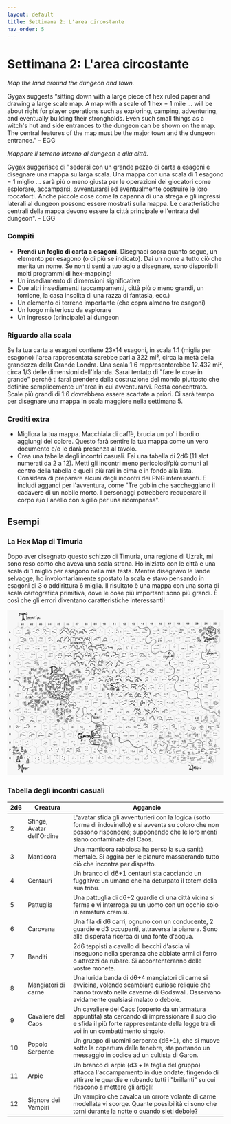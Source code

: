 ```yaml
---
layout: default
title: Settimana 2: L'area circostante
nav_order: 5
---
```


# Settimana 2: L'area circostante

*Map the land around the dungeon and town.*

Gygax suggests “sitting down with a large piece of hex ruled paper and drawing a large scale map. A map with a scale of 1 hex = 1 mile … will be about right for player operations such as exploring, camping, adventuring, and eventually building their strongholds. Even such small things as a witch's hut and side entrances to the dungeon can be shown on the map. The central features of the map must be the major town and the dungeon entrance.” – EGG

*Mappare il terreno intorno al dungeon e alla città.*

Gygax suggerisce di "sedersi con un grande pezzo di carta a esagoni e disegnare una mappa su larga scala. Una mappa con una scala di 1 esagono = 1 miglio ... sarà più o meno giusta per le operazioni dei giocatori come esplorare, accamparsi, avventurarsi ed eventualmente costruire le loro roccaforti. Anche piccole cose come la capanna di una strega e gli ingressi laterali al dungeon possono essere mostrati sulla mappa. Le caratteristiche centrali della mappa devono essere la città principale e l'entrata del dungeon". - EGG

### Compiti
- **Prendi un foglio di carta a esagoni**. Disegnaci sopra quanto segue, un elemento per esagono (o di più se indicato). Dai un nome a tutto ciò che merita un nome. Se non ti senti a tuo agio a disegnare, sono disponibili molti programmi di hex-mapping!
- Un insediamento di dimensioni significative
- Due altri insediamenti (accampamenti, città più o meno grandi, un torrione, la casa insolita di una razza di fantasia, ecc.)
- Un elemento di terreno importante (che copra almeno tre esagoni)
- Un luogo misterioso da esplorare
- Un ingresso (principale) al dungeon

### Riguardo alla scala
Se la tua carta a esagoni contiene 23x14 esagoni, in scala 1:1 (miglia per esagono) l'area rappresentata sarebbe pari a 322 mi², circa la metà della grandezza della Grande Londra. Una scala 1:6 rappresenterebbe 12.432 mi², circa 1/3 delle dimensioni dell'Irlanda. Sarai tentato di "fare le cose in grande" perché ti farai prendere dalla costruzione del mondo piuttosto che definire semplicemente un'area in cui avventurarvi. Resta concentrato. Scale più grandi di 1:6 dovrebbero essere scartate a priori. Ci sarà tempo per disegnare una mappa in scala maggiore nella settimana 5.

### Crediti extra
- Migliora la tua mappa. Macchiala di caffè, brucia un po' i bordi o aggiungi del colore. Questo farà sentire la tua mappa come un vero documento e/o le darà presenza al tavolo.
- Crea una tabella degli incontri casuali. Fai una tabella di 2d6 (11 slot numerati da 2 a 12). Metti gli incontri meno pericolosi/più comuni al centro della tabella e quelli più rari in cima e in fondo alla lista. Considera di preparare alcuni degli incontri dei PNG interessanti. E includi agganci per l'avventura, come "Tre goblin che saccheggiano il cadavere di un nobile morto. I personaggi potrebbero recuperare il corpo e/o l'anello con sigillo per una ricompensa".

## Esempi

### La Hex Map di Timuria
Dopo aver disegnato questo schizzo di Timuria, una regione di Uzrak, mi sono reso conto che aveva una scala strana. Ho iniziato con le città e una scala di 1 miglio per esagono nella mia testa. Mentre disegnavo le lande selvagge, ho involontariamente spostato la scala e stavo pensando in esagoni di 3 o addirittura 6 miglia. Il risultato è una mappa con una sorta di scala cartografica primitiva, dove le cose più importanti sono più grandi. È così che gli errori diventano caratteristiche interessanti!

![Timura Hex Map](img/timuria.png)

### Tabella degli incontri casuali

| 2d6 | Creatura                   | Aggancio                                                                                                                                                                                  |
|-----|----------------------------|-------------------------------------------------------------------------------------------------------------------------------------------------------------------------------------------|
| 2   | Sfinge, Avatar dell'Ordine | L'avatar sfida gli avventurieri con la logica (sotto forma di indovinello) e si avventa su coloro che non possono rispondere; supponendo che le loro menti siano contaminate dal Caos.    |
| 3   | Manticora                  | Una manticora rabbiosa ha perso la sua sanità mentale. Si aggira per le pianure massacrando tutto ciò che incontra per dispetto.                                                          |
| 4   | Centauri                   | Un branco di d6+1 centauri sta cacciando un fuggitivo: un umano che ha deturpato il totem della sua tribù.                                                                                |
| 5   | Pattuglia                  | Una pattuglia di d6+2 guardie di una città vicina si ferma e vi interroga su un uomo con un occhio solo in armatura cremisi.                                                              |
| 6   | Carovana                   | Una fila di d6 carri, ognuno con un conducente, 2 guardie e d3 occupanti, attraversa la pianura. Sono alla disperata ricerca di una fonte d'acqua.                                        |
| 7   | Banditi                    | 2d6 teppisti a cavallo di becchi d'ascia vi inseguono nella speranza che abbiate armi di ferro o attrezzi da rubare. Si accontenteranno delle vostre monete.                              |
| 8   | Mangiatori di carne        | Una lurida banda di d6+4 mangiatori di carne si avvicina, volendo scambiare curiose reliquie che hanno trovato nelle caverne di Godswall. Osservano avidamente qualsiasi malato o debole. |
| 9   | Cavaliere del Caos         | Un cavaliere del Caos (coperto da un'armatura appuntita) sta cercando di impressionare il suo dio e sfida il più forte rappresentante della legge tra di voi in un combattimento singolo. |
| 10  | Popolo Serpente            | Un gruppo di uomini serpente (d6+1), che si muove sotto la copertura delle tenebre, sta portando un messaggio in codice ad un cultista di Garon.                                          |
| 11  | Arpie                      | Un branco di arpie (d3 + la taglia del gruppo) attacca l'accampamento in due ondate, fingendo di attirare le guardie e rubando tutti i "brillanti" su cui riescono a mettere gli artigli! |
| 12  | Signore dei Vampiri        | Un vampiro che cavalca un orrore volante di carne modellata vi scorge. Quante possibilità ci sono che torni durante la notte o quando sieti debole?                                       |